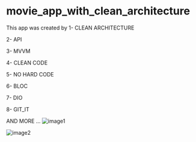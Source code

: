 # movie_app_with_clean_architecture
This app was created by
1- CLEAN ARCHITECTURE

2- API

3- MVVM

4- CLEAN CODE

5- NO HARD CODE

6- BLOC

7- DIO

8- GIT_IT

AND MORE ...
![image1](https://user-images.githubusercontent.com/103148256/190857381-86e3ce88-4372-4861-a936-7d7d1dc9d85c.png)

![image2](https://user-images.githubusercontent.com/103148256/190857394-675e5868-ef38-4234-8093-1a70528b705b.png)

